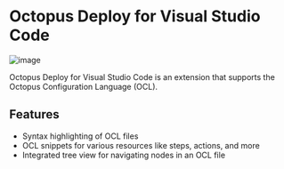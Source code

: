# Octopus Deploy for Visual Studio Code

![image](https://user-images.githubusercontent.com/71493/137660273-0804da96-d744-49c8-a5f6-02b0a7cc5a35.png)

Octopus Deploy for Visual Studio Code is an extension that supports the Octopus Configuration Language (OCL).

## Features

- Syntax highlighting of OCL files
- OCL snippets for various resources like steps, actions, and more
- Integrated tree view for navigating nodes in an OCL file
